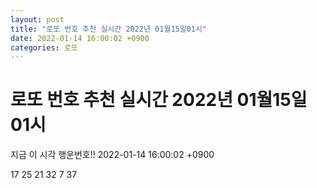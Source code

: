 ```yaml
---
layout: post
title: "로또 번호 추천 실시간 2022년 01월15일01시"
date: 2022-01-14 16:00:02 +0900
categories: 로또
---
```


# 로또 번호 추천 실시간 2022년 01월15일01시

지금 이 시각 행운번호!! 2022-01-14 16:00:02 +0900

 17  25  21  32  7  37 

